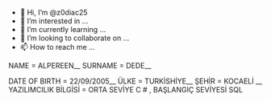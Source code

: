 - 👋 Hi, I’m @z0diac25
- 👀 I’m interested in ...
- 🌱 I’m currently learning ...
- 💞️ I’m looking to collaborate on ...
- 📫 How to reach me ...

<!---
z0diac25/z0diac25 is a ✨ special ✨ repository because its `README.md` (this file) appears on your GitHub profile.
You can click the Preview link to take a look at your changes.
--->



NAME = ALPEREEN__
SURNAME = DEDE__

DATE OF BIRTH =  22/09/2005__
ÜLKE = TURKİSHİYE__
ŞEHİR = KOCAELİ __
YAZILIMCILIK BİLGİSİ =  ORTA SEVİYE C # , BAŞLANGIÇ SEVİYESİ SQL
